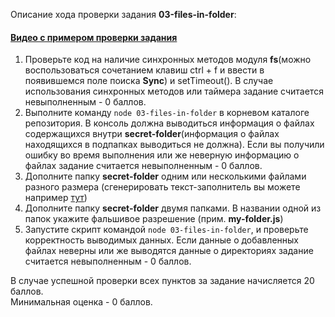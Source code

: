 Описание хода проверки задания **03-files-in-folder**:

#### [Видео с примером проверки задания](https://www.youtube.com/watch?v=fMJ4zE1DnD8)

1. Проверьте код на наличие синхронных методов модуля **fs**(можно воспользоваться сочетанием клавиш ctrl + f и ввести в появившемся поле поиска **Sync**) и setTimeout(). В случае использования синхронных методов или таймера задание считается невыполненным - 0 баллов.
2. Выполните команду ```node 03-files-in-folder``` в корневом каталоге репозитория. В консоль должна выводиться информация о файлах содержащихся внутри **secret-folder**(информация о файлах находящихся в подпапках выводиться не должна). Если вы получили ошибку во время выполнения или же неверную информацию о файлах задание считается невыполненным - 0 баллов.
3. Дополните папку **secret-folder** одним или несколькими файлами разного размера (сгенерировать текст-заполнитель вы можете например [тут](https://ru.lipsum.com/))
4. Дополните папку **secret-folder** двумя папками. В названии одной из папок укажите фальшивое разрешение (прим. **my-folder.js**)
5. Запустите скрипт командой ```node 03-files-in-folder```, и проверьте корректность выводимых данных. Если данные о добавленных файлах неверны или же выводятся данные о директориях задание считается невыполненным - 0 баллов.

В случае успешной проверки всех пунктов за задание начисляется 20 баллов.  
Минимальная оценка - 0 баллов.